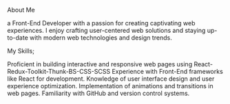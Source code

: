 About Me 

 a Front-End Developer with a passion for creating captivating web experiences. I enjoy crafting user-centered web solutions and staying up-to-date with modern web technologies and design trends.

My Skills;

Proficient in building interactive and responsive web pages using React-Redux-Toolkit-Thunk-BS-CSS-SCSS
Experience with Front-End frameworks like React for development.
Knowledge of user interface design and user experience optimization.
Implementation of animations and transitions in web pages.
Familiarity with GitHub and version control systems.

